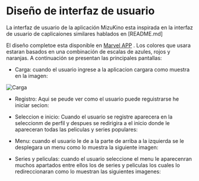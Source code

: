 # Diseño de interfaz de usuario
La interfaz de usuario de la aplicación MizuKino esta inspirada en la interfaz de usuario de caplicaiones similares hablados en [README.md]

El diseño completoe esta disponible en [Marvel APP](https://marvelapp.com/) . Los colores que usara estaran basados en una combinación de escalas de azules, rojos y naranjas. A continuación se presentan las principales pantallas:
- Carga:
cuando el usuario ingrese a la aplicacion cargara como muestra en la imagen:

![Carga](Android-Programing/Images/Mockps/1.jpg)

- Registro:
Aqui se peude ver como el usuario puede reguistrarse he iniciar secion:

[](3.jpg)[](4.jpg)[](5.jpg)

- Seleccion e inicio:
Cuando el usuario se registre aparecera en la seleccionm de perfil y despues se redirigira a el inicio donde le apareceran todas las peliculas y series populares:

[](6.jpg)[](7.jpg)

- Menu:
cuando el usuario le de a la parte de arriba a la izquierda se le desplegara un menu como lo muestra la siguiente imagen:

[](8.jpg)

- Series y peliculas:
cuando el usuario seleccione el menu le aparecenran muchos apartados entre ellos los de series y peliculas los cuales lo redireccionaran como lo muestran las siguientes imagenes:

[](9.jpg)[](10.jpg)
